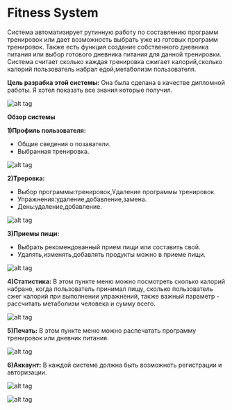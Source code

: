 # Fitness System
Система автоматизирует рутинную работу по составлению программ тренировок или дает возможность выбрать уже из готовых программ тренировок.
Также есть функция создание собственного дневника питания или выбор готового дневника питания для данной тренировки.
Система считает сколько каждая тренировка сжигает калорий,сколько калорий пользователь набрал едой,метаболизм пользователя.

**Цель разрабка этой системы:** Она была сделана в качестве дипломной работы. Я хотел показать все знания которые получил.

![alt tag](https://cdn1.savepice.ru/uploads/2021/1/6/71b5a82508bffcb4d78187c5af8679c5-full.png)

**Обзор системы**

**1)Профиль пользователя:**
- Общие сведения о позаватели.
- Выбранная тренировка.

![alt tag](https://cdn1.savepice.ru/uploads/2021/1/6/71b5a82508bffcb4d78187c5af8679c5-full.png)

**2)Треровка:**
-	Выбор программы:тренировок,Удаление программы тренировок.
-	Упражнения:удаление,добавление,замена.
-	День:удаление,добавление.

![alt tag](https://cdn1.savepice.ru/uploads/2021/1/6/88c6e9058f2589f7b41a54834d641660-full.png)


**3)Приемы пищи:**
- Выбрать рекомендованный прием пищи или составить свой.
- Удалять,изменять,добавлять продукты можно в приеме пищи.

![alt tag](https://cdn1.savepice.ru/uploads/2021/1/6/b048579ace386fcdea7696b503e696f3-full.png)


**4)Cтатистика:**
В этом пункте меню можно посмотреть сколько калорий набрано, когда пользователь принимал пищу, сколько пользователь сжег калорий при выполнении упражнений, также важный параметр - рассчитать метаболизм человека и сумму всего.

![alt tag](https://cdn1.savepice.ru/uploads/2021/1/6/7f4b84f6ed5e25ecd62ac4c4b9127e76-full.png)

**5)Печать:**
В этом пункте меню можно распечатать программу тренировок или дневник питания.

![alt tag](https://cdn1.savepice.ru/uploads/2021/1/6/faec7f07967a3f52ac5865d37fe802f7-full.png)

**6)Аккаунт:** В каждой системе должна быть возможноть регистрации и авторизации.

![alt tag](https://cdn1.savepice.ru/uploads/2021/1/6/f8ae858c44650fb2a3e583c2cf3c46cb-full.png)


![alt tag](https://cdn1.savepice.ru/uploads/2021/1/6/51f6b25efcd086a16040bae4a59a1c69-full.png)
